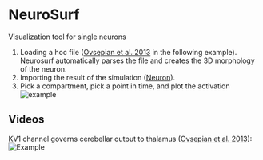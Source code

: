 # NeuroSurf
Visualization tool for single neurons

1. Loading a hoc file ([Ovsepian et al. 2013](https://senselab.med.yale.edu/ModelDB/ShowModel.cshtml?model=150024&file=/CNModel_May2013/DCN_morph.hoc#tabs-2) in the following example). Neurosurf automatically parses the file and creates the 3D morphology of the neuron.
2. Importing the result of the simulation ([Neuron](http://neuron.duke.edu/)).
3. Pick a compartment, pick a point in time, and plot the activation 
![example](https://cloud.githubusercontent.com/assets/1643819/18319079/4381cdbe-74f2-11e6-898c-105529301133.png)

## Videos
KV1 channel governs cerebellar output to thalamus ([Ovsepian et al. 2013](https://senselab.med.yale.edu/ModelDB/ShowModel.cshtml?model=150024&file=/CNModel_May2013/DCN_morph.hoc#tabs-2)):
![Example](https://cloud.githubusercontent.com/assets/1643819/18318800/109a5e26-74f1-11e6-874f-7a0722e0f692.gif "Voltage propagation after a spike")

